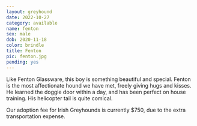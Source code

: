 ```yaml
---
layout: greyhound
date: 2022-10-27
category: available
name: fenton
sex: male
dob: 2020-11-18
color: brindle
title: Fenton
pic: fenton.jpg
pending: yes
---
```

Like Fenton Glassware, this boy is something beautiful and special. Fenton is the most affectionate hound we have met, freely giving hugs and kisses. He learned the doggie door within a day, and has been perfect on house training. His helicopter tail is quite comical. 

Our adoption fee for Irish Greyhounds is currently $750, due to the extra transportation expense.
